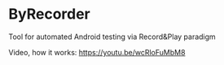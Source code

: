 # ByRecorder
Tool for automated Android testing via Record&amp;Play paradigm

Video, how it works: https://youtu.be/wcRloFuMbM8
